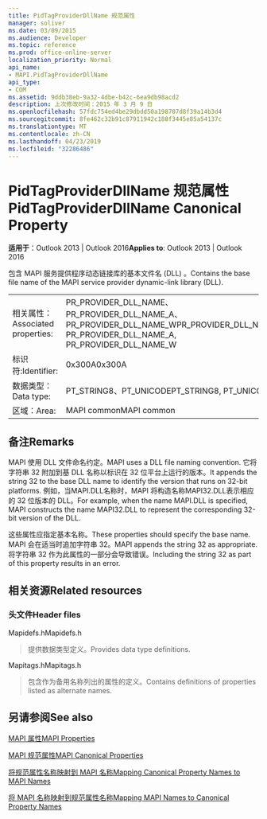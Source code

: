 ```yaml
---
title: PidTagProviderDllName 规范属性
manager: soliver
ms.date: 03/09/2015
ms.audience: Developer
ms.topic: reference
ms.prod: office-online-server
localization_priority: Normal
api_name:
- MAPI.PidTagProviderDllName
api_type:
- COM
ms.assetid: 9ddb38eb-9a32-4dbe-b42c-6ea9db98acd2
description: 上次修改时间：2015 年 3 月 9 日
ms.openlocfilehash: 57fdc754ed4be29dbdd50a198707d8f39a14b3d4
ms.sourcegitcommit: 8fe462c32b91c87911942c188f3445e85a54137c
ms.translationtype: MT
ms.contentlocale: zh-CN
ms.lasthandoff: 04/23/2019
ms.locfileid: "32286486"
---
```

# <a name="pidtagproviderdllname-canonical-property"></a><span data-ttu-id="7fd5e-103">PidTagProviderDllName 规范属性</span><span class="sxs-lookup"><span data-stu-id="7fd5e-103">PidTagProviderDllName Canonical Property</span></span>

  
  
<span data-ttu-id="7fd5e-104">**适用于**：Outlook 2013 | Outlook 2016</span><span class="sxs-lookup"><span data-stu-id="7fd5e-104">**Applies to**: Outlook 2013 | Outlook 2016</span></span> 
  
<span data-ttu-id="7fd5e-105">包含 MAPI 服务提供程序动态链接库的基本文件名 (DLL) 。</span><span class="sxs-lookup"><span data-stu-id="7fd5e-105">Contains the base file name of the MAPI service provider dynamic-link library (DLL).</span></span>
  
|||
|:-----|:-----|
|<span data-ttu-id="7fd5e-106">相关属性：</span><span class="sxs-lookup"><span data-stu-id="7fd5e-106">Associated properties:</span></span>  <br/> |<span data-ttu-id="7fd5e-107">PR_PROVIDER_DLL_NAME、PR_PROVIDER_DLL_NAME_A、PR_PROVIDER_DLL_NAME_W</span><span class="sxs-lookup"><span data-stu-id="7fd5e-107">PR_PROVIDER_DLL_NAME, PR_PROVIDER_DLL_NAME_A, PR_PROVIDER_DLL_NAME_W</span></span>  <br/> |
|<span data-ttu-id="7fd5e-108">标识符:</span><span class="sxs-lookup"><span data-stu-id="7fd5e-108">Identifier:</span></span>  <br/> |<span data-ttu-id="7fd5e-109">0x300A</span><span class="sxs-lookup"><span data-stu-id="7fd5e-109">0x300A</span></span>  <br/> |
|<span data-ttu-id="7fd5e-110">数据类型：</span><span class="sxs-lookup"><span data-stu-id="7fd5e-110">Data type:</span></span>  <br/> |<span data-ttu-id="7fd5e-111">PT_STRING8、PT_UNICODE</span><span class="sxs-lookup"><span data-stu-id="7fd5e-111">PT_STRING8, PT_UNICODE</span></span>  <br/> |
|<span data-ttu-id="7fd5e-112">区域：</span><span class="sxs-lookup"><span data-stu-id="7fd5e-112">Area:</span></span>  <br/> |<span data-ttu-id="7fd5e-113">MAPI common</span><span class="sxs-lookup"><span data-stu-id="7fd5e-113">MAPI common</span></span>  <br/> |
   
## <a name="remarks"></a><span data-ttu-id="7fd5e-114">备注</span><span class="sxs-lookup"><span data-stu-id="7fd5e-114">Remarks</span></span>

<span data-ttu-id="7fd5e-115">MAPI 使用 DLL 文件命名约定。</span><span class="sxs-lookup"><span data-stu-id="7fd5e-115">MAPI uses a DLL file naming convention.</span></span> <span data-ttu-id="7fd5e-116">它将字符串 32 附加到基 DLL 名称以标识在 32 位平台上运行的版本。</span><span class="sxs-lookup"><span data-stu-id="7fd5e-116">It appends the string 32 to the base DLL name to identify the version that runs on 32-bit platforms.</span></span> <span data-ttu-id="7fd5e-117">例如，当MAPI.DLL名称时，MAPI 将构造名称MAPI32.DLL表示相应的 32 位版本的 DLL。</span><span class="sxs-lookup"><span data-stu-id="7fd5e-117">For example, when the name MAPI.DLL is specified, MAPI constructs the name MAPI32.DLL to represent the corresponding 32-bit version of the DLL.</span></span>
  
<span data-ttu-id="7fd5e-118">这些属性应指定基本名称。</span><span class="sxs-lookup"><span data-stu-id="7fd5e-118">These properties should specify the base name.</span></span> <span data-ttu-id="7fd5e-119">MAPI 会在适当时追加字符串 32。</span><span class="sxs-lookup"><span data-stu-id="7fd5e-119">MAPI appends the string 32 as appropriate.</span></span> <span data-ttu-id="7fd5e-120">将字符串 32 作为此属性的一部分会导致错误。</span><span class="sxs-lookup"><span data-stu-id="7fd5e-120">Including the string 32 as part of this property results in an error.</span></span>
  
## <a name="related-resources"></a><span data-ttu-id="7fd5e-121">相关资源</span><span class="sxs-lookup"><span data-stu-id="7fd5e-121">Related resources</span></span>

### <a name="header-files"></a><span data-ttu-id="7fd5e-122">头文件</span><span class="sxs-lookup"><span data-stu-id="7fd5e-122">Header files</span></span>

<span data-ttu-id="7fd5e-123">Mapidefs.h</span><span class="sxs-lookup"><span data-stu-id="7fd5e-123">Mapidefs.h</span></span>
  
> <span data-ttu-id="7fd5e-124">提供数据类型定义。</span><span class="sxs-lookup"><span data-stu-id="7fd5e-124">Provides data type definitions.</span></span>
    
<span data-ttu-id="7fd5e-125">Mapitags.h</span><span class="sxs-lookup"><span data-stu-id="7fd5e-125">Mapitags.h</span></span>
  
> <span data-ttu-id="7fd5e-126">包含作为备用名称列出的属性的定义。</span><span class="sxs-lookup"><span data-stu-id="7fd5e-126">Contains definitions of properties listed as alternate names.</span></span>
    
## <a name="see-also"></a><span data-ttu-id="7fd5e-127">另请参阅</span><span class="sxs-lookup"><span data-stu-id="7fd5e-127">See also</span></span>



[<span data-ttu-id="7fd5e-128">MAPI 属性</span><span class="sxs-lookup"><span data-stu-id="7fd5e-128">MAPI Properties</span></span>](mapi-properties.md)
  
[<span data-ttu-id="7fd5e-129">MAPI 规范属性</span><span class="sxs-lookup"><span data-stu-id="7fd5e-129">MAPI Canonical Properties</span></span>](mapi-canonical-properties.md)
  
[<span data-ttu-id="7fd5e-130">将规范属性名称映射到 MAPI 名称</span><span class="sxs-lookup"><span data-stu-id="7fd5e-130">Mapping Canonical Property Names to MAPI Names</span></span>](mapping-canonical-property-names-to-mapi-names.md)
  
[<span data-ttu-id="7fd5e-131">将 MAPI 名称映射到规范属性名称</span><span class="sxs-lookup"><span data-stu-id="7fd5e-131">Mapping MAPI Names to Canonical Property Names</span></span>](mapping-mapi-names-to-canonical-property-names.md)

